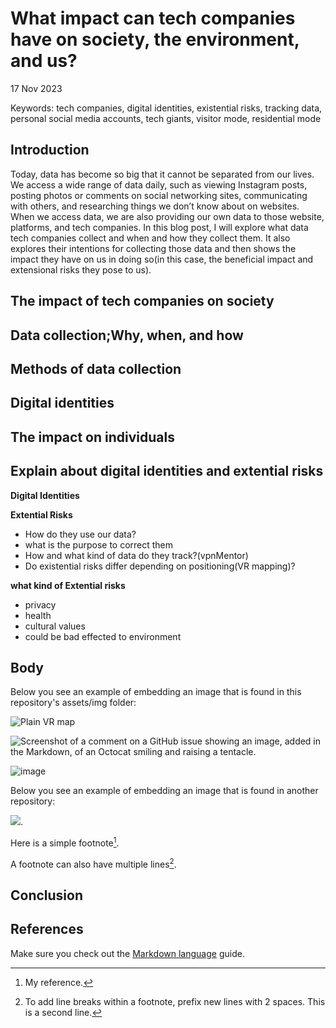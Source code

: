 # What impact can tech companies have on society, the environment, and us?
17 Nov 2023

Keywords: tech companies, digital identities, existential risks, tracking data, personal social media accounts, tech giants, visitor mode, residential mode


## Introduction
Today, data has become so big that it cannot be separated from our lives. We access a wide range of data daily, such as viewing Instagram posts, posting photos or comments on social networking sites, communicating with others, and researching things we don’t know about on websites. When we access data, we are also providing our own data to those website, platforms, and tech companies. In this blog post, I will explore what data tech companies collect and when and how they collect them. It also explores their intentions for collecting those data and then shows the impact they have on us in doing so(in this case, the beneficial impact and extensional risks they pose to us).

## The impact of tech companies on society

## Data collection;Why, when, and how

## Methods of data collection

## Digital identities

## The impact on individuals




## Explain about digital identities and extential risks
**Digital Identities**

**Extential Risks**

- How do they use our data?
- what is the purpose to correct them
- How and what kind of data do they track?(vpnMentor)
- Do existential risks differ depending on positioning(VR mapping)?

**what kind of Extential risks**
- privacy
- health
- cultural values
- could be bad effected to environment



## Body
Below you see an example of embedding an image that is found in this repository's assets/img folder: 

![Plain VR map](assets/img/vr-map-plain.svg)

![Screenshot of a comment on a GitHub issue showing an image, added in the Markdown, of an Octocat smiling and raising a tentacle.](https://myoctocat.com/assets/images/base-octocat.svg)



![image](https://github.com/2300260/CS220AU-DP/blob/main/assets/img/this%20is%20my%20best%20photo.jpg)

Below you see an example of embedding an image that is found in another repository:

![](https://khofstadter.com/assets/img/2005-04-01-khofstadter-painting-chien.jpg). 

Here is a simple footnote[^1].

A footnote can also have multiple lines[^2].

## Conclusion



## References
Make sure you check out the [Markdown language](https://guides.github.com/features/mastering-markdown/) guide. 



[^1]: My reference.
[^2]: To add line breaks within a footnote, prefix new lines with 2 spaces.
  This is a second line.


